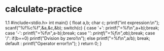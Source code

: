 # calculate-practice
1.1
#include<stdio.h>
int main()
{
	float a,b;
	char c;
	printf("int expression:\n");
	scanf("%f%c%f",&a,&c,&b);
	switch(c)
	{
		case '+':
			printf("=%f\n",a+b);break;
		case '-':
			printf("=%f\n",a-b);break;
		case '*':
			printf("=%f\n",a*b);break;
		case '/':
			if(b==0)
				printf("Dvision by zero!\n");
			else 
				printf("=%f\n",a/b);
			break;
		default :
			printf("Operator error!\n");
			}
	return 0;
}
